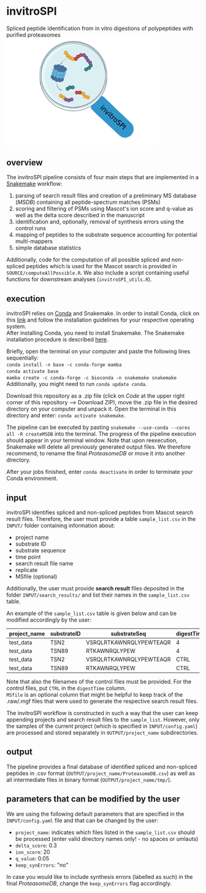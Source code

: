 # invitroSPI
Spliced peptide identification from in vitro digestions of polypeptides with purified proteasomes
<img src="invitroSPI.png" width="400">

## overview
The invitroSPI pipeline consists of four main steps that are implemented in a [Snakemake](https://snakemake.readthedocs.io/en/stable/) workflow:
1. parsing of search result files and creation of a preliminary MS database (*MSDB*) containing all peptide-spectrum matches (PSMs)
2. scoring and filtering of PSMs using Mascot's ion score and q-value as well as the delta score described in the manuscript
3. identification and, optionally, removal of synthesis errors using the control runs
4. mapping of peptides to the substrate sequence accounting for potential multi-mappers
5. simple database statistics

Additionally, code for the computation of all possible spliced and non-spliced peptides which is used for the Mascot search is provided in `SOURCE/computeAllPossible.R`. We also include a script containing useful functions for downstream analyses (`invitroSPI_utils.R`).

## execution
invitroSPI relies on [Conda](https://docs.conda.io/en/latest/) and Snakemake.
In order to install Conda, click on this [link](https://docs.conda.io/en/latest/miniconda.html) and follow the installation guidelines for your respective operating system.  
After installing Conda, you need to install Snakemake. The Snakemake installation procedure is described [here](https://snakemake.readthedocs.io/en/stable/getting_started/installation.html).

Briefly, open the terminal on your computer and paste the following lines sequentially:  
`conda install -n base -c conda-forge mamba`  
`conda activate base`  
`mamba create -c conda-forge -c bioconda -n snakemake snakemake`  
Additionally, you might need to run `conda update conda`.

Download this repository as a .zip file (click on *Code* at the upper right corner of this repository --> Download ZIP), move the .zip file in the desired directory on your computer and unpack it.
Open the terminal in this directory and enter: `conda activate snakemake`.

The pipeline can be executed by pasting `snakemake --use-conda --cores all -R createMSDB` into the terminal. The progress of the pipeline execution should appear in your terminal window.
Note that upon reexecution, Snakemake will delete all previously generated output files. We therefore recommend, to rename the final *ProteasomeDB* or move it into another directory.

After your jobs finished, enter `conda deactivate` in order to terminate your Conda environment.

## input
invitroSPI identifies spliced and non-spliced peptides from Mascot search result files. Therefore, the user must provide a table `sample_list.csv` in the `INPUT/` folder containing information about:
- project name
- substrate ID
- substrate sequence
- time point
- search result file name
- replicate
- MSfile (optional)

Additionally, the user must provide **search result** files deposited in the folder `INPUT/search_results/` and list their names in the `sample_list.csv` table.

An example of the `sample_list.csv` table is given below and can be modified accordingly by the user:

| project_name | substrateID | substrateSeq | digestTime | filename | replicate | MSfile |
| ----- | ----- | ----- | ----- | ----- | ----- | ----- |
| test_data | TSN2 | VSRQLRTKAWNRQLYPEWTEAQR | 4 | F029125.csv | 1 | |
| test_data | TSN89 |	RTKAWNRQLYPEW	| 4	| F029129.csv |	1 | |
| test_data | TSN2 | VSRQLRTKAWNRQLYPEWTEAQR |	CTRL |	F029123.csv |	1 | |
| test_data | TSN89 |	RTKAWNRQLYPEW |	CTRL |	F029127.csv |	1 | |

Note that also the filenames of the control files must be provided. For the control files, put `CTRL` in the `digestTime` column.  
`MSfile` is an optional column that might be helpful to keep track of the .raw/.mgf files that were used to generate the respective search result files.

The invitroSPI workflow is constructed in such a way that the user can keep appending projects and search result files to the `sample_list`. However, only the samples of the current project (which is specified in `INPUT/config.yaml`) are processed and stored separately in `OUTPUT/project_name` subdirectories.

## output
The pipeline provides a final database of identified spliced and non-spliced peptides in .csv format (`OUTPUT/project_name/ProteasomeDB.csv`) as well as all intermediate files in binary format (`OUTPUT/project_name/tmp/`).


## parameters that can be modified by the user
We are using the following default parameters that are specified in the `INPUT/config.yaml` file and that can be changed by the user:
- `project_name`: indicates which files listed in the `sample_list.csv` should be processed (enter valid directory names only! - no spaces or umlauts)
- `delta_score`: 0.3
- `ion_score`: 20
- `q_value`: 0.05
- `keep_synErrors`: "no"

In case you would like to include synthesis errors (labelled as such) in the final *ProteasomeDB*, change the `keep_synErrors` flag accordingly.
